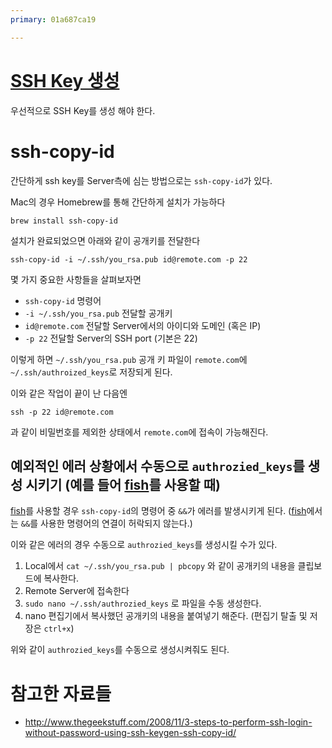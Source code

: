 ```yaml
---
primary: 01a687ca19

---
```


# [SSH Key 생성](ssh-keygen.md)

우선적으로 SSH Key를 생성 해야 한다.

# ssh-copy-id

간단하게 ssh key를 Server측에 심는 방법으로는 `ssh-copy-id`가 있다.

Mac의 경우 Homebrew를 통해 간단하게 설치가 가능하다

	brew install ssh-copy-id

설치가 완료되었으면 아래와 같이 공개키를 전달한다

	ssh-copy-id -i ~/.ssh/you_rsa.pub id@remote.com -p 22

몇 가지 중요한 사항들을 살펴보자면

- `ssh-copy-id` 명령어
- `-i ~/.ssh/you_rsa.pub` 전달할 공개키
- `id@remote.com` 전달할 Server에서의 아이디와 도메인 (혹은 IP)
- `-p 22` 전달할 Server의 SSH port (기본은 22)

이렇게 하면 `~/.ssh/you_rsa.pub` 공개 키 파일이 `remote.com`에 `~/.ssh/authroized_keys`로 저장되게 된다.

이와 같은 작업이 끝이 난 다음엔

	ssh -p 22 id@remote.com

과 같이 비밀번호를 제외한 상태에서 `remote.com`에 접속이 가능해진다.

## 예외적인 에러 상황에서 수동으로 `authrozied_keys`를 생성 시키기 (예를 들어 [fish]를 사용할 때)

[fish]를 사용할 경우 `ssh-copy-id`의 명령어 중 `&&`가 에러를 발생시키게 된다. ([fish]에서는 `&&`를 사용한 명령어의 연결이 허락되지 않는다.)

이와 같은 에러의 경우 수동으로 `authrozied_keys`를 생성시킬 수가 있다.

1. Local에서 `cat ~/.ssh/you_rsa.pub | pbcopy` 와 같이 공개키의 내용을 클립보드에 복사한다.
1. Remote Server에 접속한다
1. `sudo nano ~/.ssh/authrozied_keys` 로 파일을 수동 생성한다.
1. nano 편집기에서 복사했던 공개키의 내용을 붙여넣기 해준다. (편집기 탈출 및 저장은 `ctrl+x`)

위와 같이 `authrozied_keys`를 수동으로 생성시켜줘도 된다.


# 참고한 자료들

- <http://www.thegeekstuff.com/2008/11/3-steps-to-perform-ssh-login-without-password-using-ssh-keygen-ssh-copy-id/>




[fish]: ../Shell/fish.md